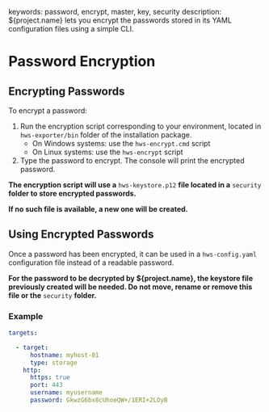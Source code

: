 keywords: password, encrypt, master, key, security
description: ${project.name} lets you encrypt the passwords stored in its YAML configuration files using a simple CLI.

# Password Encryption

## Encrypting Passwords

To encrypt a password:
1. Run the encryption script corresponding to your environment, located in `hws-exporter/bin` folder of the installation package.
    * On Windows systems: use the `hws-encrypt.cmd` script
    * On Linux systems: use the `hws-encrypt` script
2. Type the password to encrypt. The console will print the encrypted password.

**The encryption script will use a** `hws-keystore.p12` **file located in a** `security` **folder to store encrypted passwords.**

**If no such file is available, a new one will be created.**

## Using Encrypted Passwords

Once a password has been encrypted, it can be used in a `hws-config.yaml` configuration file instead of a readable password.

**For the password to be decrypted by ${project.name}, the keystore file previously created will be needed. Do not move, rename or remove this file or the** `security` **folder.**

### Example

```yaml
targets:

  - target:
      hostname: myhost-01
      type: storage
    http:
      https: true
      port: 443
      username: myusername
      password: GkwzG6bx8cUhoeQW+/1ERI+2LOyB
```
